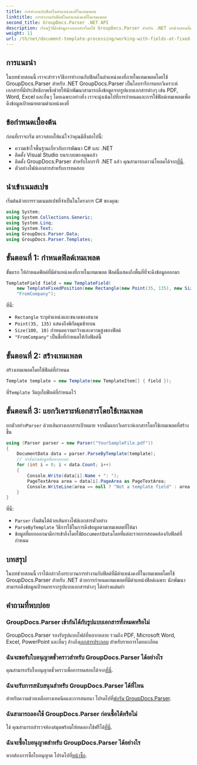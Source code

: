 ```yaml
---
title: การทำงานกับฟิลด์ในตำแหน่งคงที่ในเทมเพลต
linktitle: การทำงานกับฟิลด์ในตำแหน่งคงที่ในเทมเพลต
second_title: GroupDocs.Parser .NET API
description: เรียนรู้วิธีดึงข้อมูลจากเอกสารโดยใช้ GroupDocs.Parser สำหรับ .NET บทช่วยสอนที่ครอบคลุมพร้อมตัวอย่างโค้ด
weight: 11
url: /th/net/document-template-processing/working-with-fields-at-fixed-positions-in-templates/
---
```

## การแนะนำ
ในบทช่วยสอนนี้ เราจะสำรวจวิธีการทำงานกับฟิลด์ในตำแหน่งคงที่ภายในเทมเพลตโดยใช้ GroupDocs.Parser สำหรับ .NET GroupDocs.Parser เป็นไลบรารีการแยกวิเคราะห์เอกสารที่มีประสิทธิภาพซึ่งช่วยให้นักพัฒนาสามารถดึงข้อมูลจากรูปแบบเอกสารต่างๆ เช่น PDF, Word, Excel และอื่นๆ โดยเฉพาะอย่างยิ่ง เราจะมุ่งเน้นไปที่การกำหนดและการใช้ฟิลด์เทมเพลตเพื่อดึงข้อมูลเป้าหมายตามตำแหน่งคงที่
## ข้อกำหนดเบื้องต้น
ก่อนที่เราจะเริ่ม ตรวจสอบให้แน่ใจว่าคุณมีสิ่งต่อไปนี้:
- ความเข้าใจพื้นฐานเกี่ยวกับการพัฒนา C# และ .NET
- ติดตั้ง Visual Studio บนระบบของคุณแล้ว
- ติดตั้ง GroupDocs.Parser สำหรับไลบรารี .NET แล้ว คุณสามารถดาวน์โหลดได้จาก[ที่นี่](https://releases.groupdocs.com/parser/net/).
- ตัวอย่างไฟล์เอกสารสำหรับการทดสอบ

## นำเข้าเนมสเปซ
เริ่มต้นด้วยการรวมเนมสเปซที่จำเป็นในโครงการ C# ของคุณ:
```csharp
using System;
using System.Collections.Generic;
using System.Linq;
using System.Text;
using GroupDocs.Parser.Data;
using GroupDocs.Parser.Templates;
```
## ขั้นตอนที่ 1: กำหนดฟิลด์เทมเพลต
ขั้นแรก ให้กำหนดฟิลด์ที่มีตำแหน่งคงที่ภายในเทมเพลต ฟิลด์นี้แสดงถึงพื้นที่ที่จะดึงข้อมูลออกมา
```csharp
TemplateField field = new TemplateField(
    new TemplateFixedPosition(new Rectangle(new Point(35, 135), new Size(100, 10))),
    "FromCompany");
```
ที่นี่:
- `Rectangle` ระบุตำแหน่งและขนาดของสนาม
- `Point(35, 135)` แสดงถึงพิกัดมุมซ้ายบน
- `Size(100, 10)` กำหนดความกว้างและความสูงของฟิลด์
- `"FromCompany"` เป็นชื่อที่กำหนดให้กับฟิลด์นี้
## ขั้นตอนที่ 2: สร้างเทมเพลต
สร้างเทมเพลตโดยใช้ฟิลด์ที่กำหนด
```csharp
Template template = new Template(new TemplateItem[] { field });
```
 ที่`Template` วัตถุเก็บฟิลด์ที่กำหนดไว้
## ขั้นตอนที่ 3: แยกวิเคราะห์เอกสารโดยใช้เทมเพลต
 ยกตัวอย่าง`Parser` ด้วยเส้นทางเอกสารเป้าหมาย จากนั้นแยกวิเคราะห์เอกสารโดยใช้เทมเพลตที่สร้างขึ้น
```csharp
using (Parser parser = new Parser("YourSampleFile.pdf"))
{
    DocumentData data = parser.ParseByTemplate(template);
    // ทำซ้ำผ่านข้อมูลที่แยกออกมา
    for (int i = 0; i < data.Count; i++)
    {
        Console.Write(data[i].Name + ": ");
        PageTextArea area = data[i].PageArea as PageTextArea;
        Console.WriteLine(area == null ? "Not a template field" : area.Text);
    }
}
```
ที่นี่:
- `Parser` เริ่มต้นได้ด้วยเส้นทางไฟล์เอกสารตัวอย่าง
- `ParseByTemplate` วิธีการใช้ในการดึงข้อมูลตามเทมเพลตที่ให้มา
-  ข้อมูลที่แยกออกมามีการเข้าถึงโดยใช้`DocumentData`โดยที่แต่ละรายการสอดคล้องกับฟิลด์ที่กำหนด

## บทสรุป
ในบทช่วยสอนนี้ เราได้กล่าวถึงกระบวนการทำงานกับฟิลด์ที่มีตำแหน่งคงที่ในเทมเพลตโดยใช้ GroupDocs.Parser สำหรับ .NET ด้วยการกำหนดเทมเพลตที่มีตำแหน่งฟิลด์เฉพาะ นักพัฒนาสามารถดึงข้อมูลเป้าหมายจากรูปแบบเอกสารต่างๆ ได้อย่างแม่นยำ

## คำถามที่พบบ่อย
### GroupDocs.Parser เข้ากันได้กับรูปแบบเอกสารทั้งหมดหรือไม่
 GroupDocs.Parser รองรับรูปแบบไฟล์ที่หลากหลาย รวมถึง PDF, Microsoft Word, Excel, PowerPoint และอื่นๆ อ้างถึง[เอกสารประกอบ](https://tutorials.groupdocs.com/parser/net/) สำหรับรายการโดยละเอียด
### ฉันจะขอรับใบอนุญาตชั่วคราวสำหรับ GroupDocs.Parser ได้อย่างไร
 คุณสามารถรับใบอนุญาตชั่วคราวเพื่อการทดสอบได้จาก[ที่นี่](https://purchase.groupdocs.com/temporary-license/).
### ฉันจะรับการสนับสนุนสำหรับ GroupDocs.Parser ได้ที่ไหน
 สำหรับความช่วยเหลือทางเทคนิคและการสนทนา โปรดไปที่[ฟอรัม GroupDocs.Parser](https://forum.groupdocs.com/c/parser/17).
### ฉันสามารถลองใช้ GroupDocs.Parser ก่อนซื้อได้หรือไม่
 ใช่ คุณสามารถสำรวจห้องสมุดพร้อมให้ทดลองใช้ฟรีได้[ที่นี่](https://releases.groupdocs.com/).
### ฉันจะซื้อใบอนุญาตสำหรับ GroupDocs.Parser ได้อย่างไร
 หากต้องการซื้อใบอนุญาต โปรดไปที่[หน้าซื้อ](https://purchase.groupdocs.com/buy).